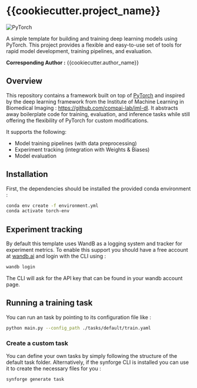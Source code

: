 # {{cookiecutter.project_name}}

![PyTorch](https://img.shields.io/badge/PyTorch-%23EE4C2C.svg?style=flat&logo=pytorch&color=gray)  

A simple template for building and training deep learning models using PyTorch. This project provides a flexible and easy-to-use set of tools for rapid model development, training pipelines, and evaluation.

**Corresponding Author :** {{cookiecutter.author_name}} <br />

## Overview

This repository contains a framework built on top of [PyTorch](https://pytorch.org/) and inspired by the deep learning framework from the Institute of Machine Learning in Biomedical Imaging : https://github.com/compai-lab/iml-dl. It abstracts away boilerplate code for training, evaluation, and inference tasks while still offering the flexibility of PyTorch for custom modifications. 

It supports the following:
- Model training pipelines (with data preprocessing)
- Experiment tracking (integration with Weights & Biases)
- Model evaluation 

## Installation

First, the dependencies should be installed the provided conda environment : 

```bash
conda env create -f environment.yml
conda activate torch-env
```

## Experiment tracking

By default this template uses WandB as a logging system and tracker for experiment metrics.
To enable this support you should have a free account at [wandb.ai](https://wandb.ai) and login with the CLI using :

```bash
wandb login
```

The CLI will ask for the API key that can be found in your wandb account page.


## Running a training task

You can run an task by pointing to its configuration file like :

```bash
python main.py --config_path ./tasks/default/train.yaml
```

### Create a custom task

You can define your own tasks by simply following the structure of the default task folder.
Alternatively, if the synforge CLI is installed you can use it to create the necessary files for you :

```bash
synforge generate task
```
